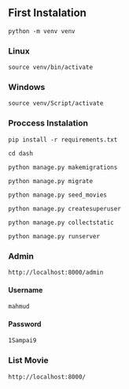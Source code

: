 ## First Instalation
```
python -m venv venv
```
### Linux
```
source venv/bin/activate
```
### Windows
```
source venv/Script/activate
```
### Proccess Instalation
```
pip install -r requirements.txt
```
```
cd dash
```
```
python manage.py makemigrations
```
```
python manage.py migrate
```
```
python manage.py seed_movies
```
```
python manage.py createsuperuser
```
```
python manage.py collectstatic
```
```
python manage.py runserver
```
### Admin
```
http://localhost:8000/admin
```
#### Username
```
mahmud
```
#### Password
```
1Sampai9
```
### List Movie
```
http://localhost:8000/
```